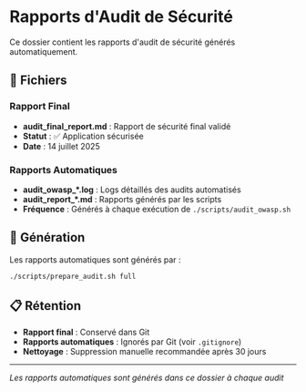 # Rapports d'Audit de Sécurité

Ce dossier contient les rapports d'audit de sécurité générés automatiquement.

## 📄 Fichiers

### Rapport Final
- **audit_final_report.md** : Rapport de sécurité final validé
- **Statut** : ✅ Application sécurisée
- **Date** : 14 juillet 2025

### Rapports Automatiques
- **audit_owasp_*.log** : Logs détaillés des audits automatisés
- **audit_report_*.md** : Rapports générés par les scripts
- **Fréquence** : Générés à chaque exécution de `./scripts/audit_owasp.sh`

## 🔄 Génération

Les rapports automatiques sont générés par :
```bash
./scripts/prepare_audit.sh full
```

## 📋 Rétention

- **Rapport final** : Conservé dans Git
- **Rapports automatiques** : Ignorés par Git (voir `.gitignore`)
- **Nettoyage** : Suppression manuelle recommandée après 30 jours

---

*Les rapports automatiques sont générés dans ce dossier à chaque audit*
